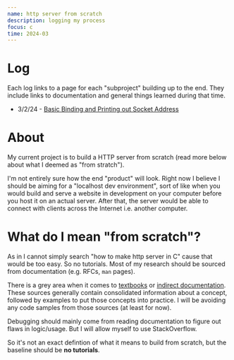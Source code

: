 ```yaml
---
name: http server from scratch
description: logging my process
focus: c
time: 2024-03
---
```


# Log

Each log links to a page for each "subproject" building up to the end. They include links to documentation and general things learned during that time.

- 3/2/24 - [Basic Binding and Printing out Socket Address](./http-server-progress/basic-bind)

# About

My current project is to build a HTTP server from scratch (read more below about what I deemed as "from stratch").

I'm not entirely sure how the end "product" will look. Right now I believe I should be aiming for a "localhost dev environment", sort of like when you would build and serve a website in development on your computer before you host it on an actual server. After that, the server would be able to connect with clients across the Internet i.e. another computer.

# What do I mean "from scratch"?

As in I cannot simply search "how to make http server in C" cause that would be too easy. So no tutorials. Most of my research should be sourced from documentation (e.g. RFCs, `man` pages). 

There is a grey area when it comes to [textbooks](https://beej.us/guide/bgnet/html/split/index.html) or [indirect documentation](https://www.ibm.com/docs/en/i/7.5?topic=programming-how-sockets-work). These sources generally contain consolidated information about a concept, followed by examples to put those concepts into practice. I will be avoiding any code samples from those sources (at least for now).

Debugging should mainly come from reading documentation to figure out flaws in logic/usage. But I will allow myself to use StackOverflow.

So it's not an exact defintion of what it means to build from scratch, but the baseline should be **no tutorials**.
